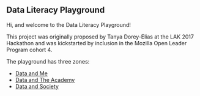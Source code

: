 ## Data Literacy Playground

Hi, and welcome to the Data Literacy Playground!

This project was originally proposed by Tanya Dorey-Elias at the LAK 2017 Hackathon
and was kickstarted by inclusion in the Mozilla Open Leader Program cohort 4.

The playground has three zones:

- [Data and Me](/me/)
- [Data and The Academy](/academy/)
- [Data and Society](/society/)
